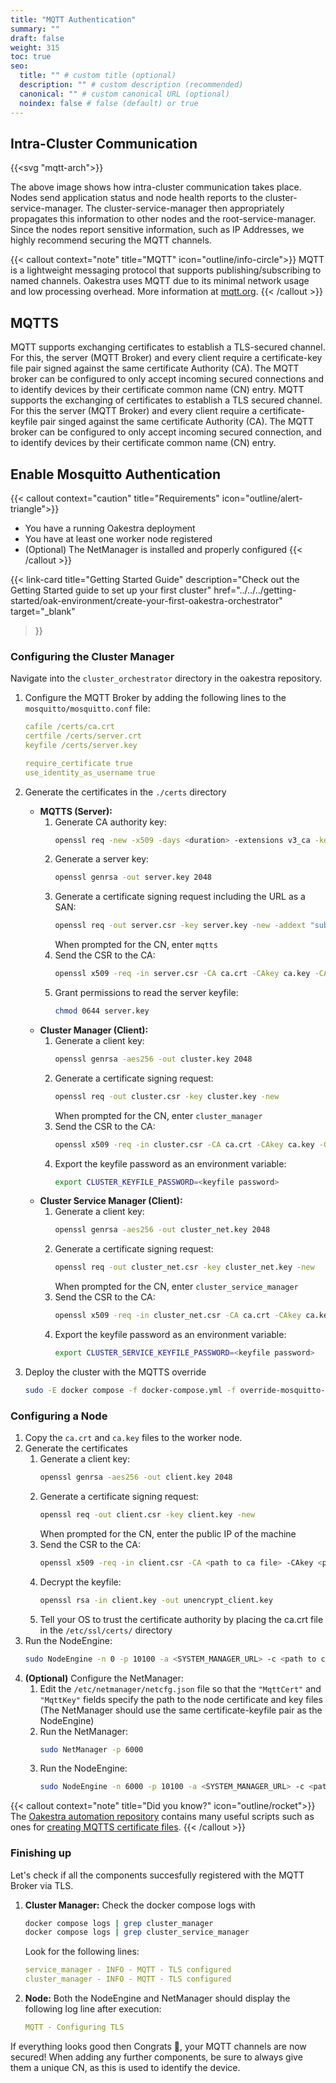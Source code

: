 ```yaml
---
title: "MQTT Authentication"
summary: ""
draft: false
weight: 315
toc: true
seo:
  title: "" # custom title (optional)
  description: "" # custom description (recommended)
  canonical: "" # custom canonical URL (optional)
  noindex: false # false (default) or true
---
```


## Intra-Cluster Communication

{{<svg "mqtt-arch">}}

The above image shows how intra-cluster communication takes place. Nodes send application status and node health reports to the cluster-service-manager.
The cluster-service-manager then appropriately propagates this information to other nodes and the root-service-manager. Since the nodes report sensitive information, such
as IP Addresses, we highly recommend securing the MQTT channels.

{{< callout context="note" title="MQTT" icon="outline/info-circle">}} 
MQTT is a lightweight messaging protocol that supports publishing/subscribing to named channels. Oakestra uses MQTT due to its minimal network usage and low processing overhead. More information at [mqtt.org](https://mqtt.org/).
{{< /callout >}}


## MQTTS
MQTT supports exchanging certificates to establish a TLS-secured channel. For this, the server (MQTT Broker) and every client require a certificate-key file pair signed against the same certificate Authority (CA). The MQTT broker can be configured to only accept incoming secured connections and to identify devices by their certificate common name (CN) entry.
MQTT supports the exchanging of certificates to establish a TLS secured channel. For this the server (MQTT Broker) and every 
client require a certificate-keyfile pair singed against the same certificate Authority (CA).
The MQTT broker can be configured to only accept incoming secured connection, and to identify devices by their certificate common name (CN) entry.

## Enable Mosquitto Authentication

{{< callout context="caution" title="Requirements" icon="outline/alert-triangle">}} 
* You have a running Oakestra deployment
* You have at least one worker node registered
* (Optional) The NetManager is installed and properly configured
{{< /callout >}}

{{< link-card
  title="Getting Started Guide"
  description="Check out the Getting Started guide to set up your first cluster"
  href="../../../getting-started/oak-environment/create-your-first-oakestra-orchestrator"
  target="_blank"
>}}


### Configuring the Cluster Manager


Navigate into the `cluster_orchestrator` directory in the oakestra repository.

1. Configure the MQTT Broker by adding the following lines to the `mosquitto/mosquitto.conf` file:
    ```yaml
    cafile /certs/ca.crt
    certfile /certs/server.crt
    keyfile /certs/server.key

    require_certificate true
    use_identity_as_username true
    ```
2. Generate the certificates in the `./certs` directory
    * **MQTTS (Server):**
       1. Generate CA authority key:
          ```bash
          openssl req -new -x509 -days <duration> -extensions v3_ca -keyout ca.key -out ca.crt
          ```
       2. Generate a server key:
          ```bash
          openssl genrsa -out server.key 2048
          ```
       3. Generate a certificate signing request including the URL as a SAN:
          ```bash
          openssl req -out server.csr -key server.key -new -addext "subjectAltName = IP:${SYSTEM_MANAGER_URL}, DNS:mqtts"
          ```
            When prompted for the CN, enter `mqtts`
       4. Send the CSR to the CA:
           ```bash
           openssl x509 -req -in server.csr -CA ca.crt -CAkey ca.key -CAcreateserial -out server.crt -days <duration> -copy_extensions copyall
           ```
       5. Grant permissions to read the server keyfile:
            ```bash 
            chmod 0644 server.key
            ```
    * **Cluster Manager (Client):**
        1. Generate a client key:
            ```bash
            openssl genrsa -aes256 -out cluster.key 2048
            ```
        2. Generate a certificate signing request:
            ```bash
            openssl req -out cluster.csr -key cluster.key -new
            ```
            When prompted for the CN, enter `cluster_manager`
        3. Send the CSR to the CA:
            ```bash
            openssl x509 -req -in cluster.csr -CA ca.crt -CAkey ca.key -CAcreateserial -out cluster.crt -days <duration>
            ```
        4. Export the keyfile password as an environment variable:
            ```bash
            export CLUSTER_KEYFILE_PASSWORD=<keyfile password>
            ```
    * **Cluster Service Manager (Client):**
        1. Generate a client key:
            ```bash
            openssl genrsa -aes256 -out cluster_net.key 2048
            ```
        2. Generate a certificate signing request:
            ```bash
            openssl req -out cluster_net.csr -key cluster_net.key -new
            ```
            When prompted for the CN, enter `cluster_service_manager`
        3. Send the CSR to the CA:
            ```bash
            openssl x509 -req -in cluster_net.csr -CA ca.crt -CAkey ca.key -CAcreateserial -out cluster_net.crt -days <duration>
            ```
        4. Export the keyfile password as an environment variable:
            ```bash
            export CLUSTER_SERVICE_KEYFILE_PASSWORD=<keyfile password>
            ```

3. Deploy the cluster with the MQTTS override
    ```bash
    sudo -E docker compose -f docker-compose.yml -f override-mosquitto-auth.yml
    ```

### Configuring a Node
<!--- Subject to change when NodeEngine and NetManager are demonized -->

1. Copy the `ca.crt` and `ca.key` files to the worker node.
2. Generate the certificates
   1. Generate a client key:
       ```bash
       openssl genrsa -aes256 -out client.key 2048
       ```
   2. Generate a certificate signing request:
       ```bash
       openssl req -out client.csr -key client.key -new
       ```
       When prompted for the CN, enter the public IP of the machine
   3. Send the CSR to the CA:
       ```bash
       openssl x509 -req -in client.csr -CA <path to ca file> -CAkey <path to ca key file> -CAcreateserial -out client.crt -days <duration>
       ```
   4. Decrypt the keyfile:
        ```bash
        openssl rsa -in client.key -out unencrypt_client.key
        ```
   5. Tell your OS to trust the certificate authority by placing the ca.crt file in the `/etc/ssl/certs/` directory
3. Run the NodeEngine:
    ```bash
    sudo NodeEngine -n 0 -p 10100 -a <SYSTEM_MANAGER_URL> -c <path to client.crt> -k <path to unencrypt_client.key>
    ```
4. **(Optional)** Configure the NetManager:
    1. Edit the `/etc/netmanager/netcfg.json` file so that the `"MqttCert"` and `"MqttKey"` fields specify the path to the node certificate and key files (The NetManager should use the same certificate-keyfile pair as the NodeEngine)
    2. Run the NetManager:
        ```bash
        sudo NetManager -p 6000
        ```
    3. Run the NodeEngine:
        ```bash
        sudo NodeEngine -n 6000 -p 10100 -a <SYSTEM_MANAGER_URL> -c <path to client.crt> -k <path to unencrypt_client.key>
        ```

{{< callout context="note" title="Did you know?" icon="outline/rocket">}} The [Oakestra automation repository](https://github.com/oakestra/automation)
contains many useful scripts such as ones for [creating MQTTS certificate files](https://github.com/oakestra/automation/tree/d43f701134fdf71e1206532883006e1937c38ef9/development_cluster_management/generate_mqtts_certificates). {{< /callout >}}

### Finishing up

Let's check if all the components succesfully registered with the MQTT Broker via TLS.
1. **Cluster Manager:** Check the docker compose logs with
    ```bash
    docker compose logs | grep cluster_manager
    docker compose logs | grep cluster_service_manager
    ```
    Look for the  following lines:
    ```yaml
    service_manager - INFO - MQTT - TLS configured
    cluster_manager - INFO - MQTT - TLS configured
    ```
2. **Node:** Both the NodeEngine and NetManager should display the following log line after execution:
    ```yaml
    MQTT - Configuring TLS
    ```

If everything looks good then Congrats 🎉, your MQTT channels are now secured! When adding any further components, be sure to always give them a unique CN, as this is used to identify the device.
